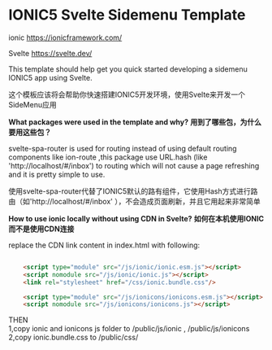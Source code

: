 # IONIC5 Svelte Sidemenu Template

ionic https://ionicframework.com/

Svelte https://svelte.dev/

This template should help get you quick started developing a sidemenu IONIC5 app using Svelte.

这个模板应该将会帮助你快速搭建IONIC5开发环境，使用Svelte来开发一个SideMenu应用




**What packages were used in the template and why?**
**用到了哪些包，为什么要用这些包？**

svelte-spa-router is used for routing instead of using default routing components like ion-route ,this package use URL.hash (like 'http://localhost/#/inbox') to routing which will not cause a page refreshing and it is pretty simple to use.

使用svelte-spa-router代替了IONIC5默认的路有组件，它使用Hash方式进行路由（如'http://localhost/#/inbox' ），不会造成页面刷新，并且它用起来非常简单



**How to use ionic locally without using CDN in Svelte?**
**如何在本机使用IONIC而不是使用CDN连接**


replace the CDN link content in index.html with  following:
```html

    <script type="module" src="/js/ionic/ionic.esm.js"></script>
    <script nomodule src="/js/ionic/ionic.js"></script>
    <link rel="stylesheet" href="/css/ionic.bundle.css"/>

    <script type="module" src="/js/ionicons/ionicons.esm.js"></script>
    <script nomodule src="/js/ionicons/ionicons.js"></script>


```
THEN<br>
1,copy ionic and ionicons  js folder to /public/js/ionic , /public/js/ionicons <br>
2,copy ionic.bundle.css to /public/css/

